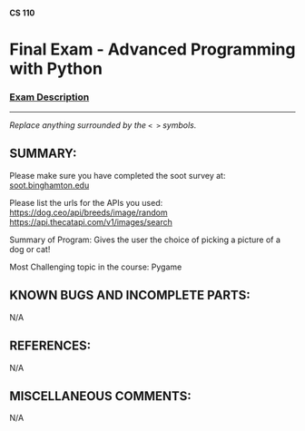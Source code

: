 #### CS 110
# Final Exam - Advanced Programming with Python

### [Exam Description](https://docs.google.com/document/d/1FI-WV95nSTK1JMg5j5sKhxcbl46DPVPkBrxC3FMo45g/edit?usp=sharing)

***

_Replace anything surrounded by the `< >` symbols._

## SUMMARY:
Please make sure you have completed the soot survey at:
    [soot.binghamton.edu](https://soot.binghamton.edu)

Please list the urls for the APIs you used:
https://dog.ceo/api/breeds/image/random
https://api.thecatapi.com/v1/images/search

Summary of Program:
Gives the user the choice of picking a picture of a dog or cat!

Most Challenging topic in the course: Pygame

## KNOWN BUGS AND INCOMPLETE PARTS:
 N/A

## REFERENCES:
 N/A

## MISCELLANEOUS COMMENTS:
 N/A
